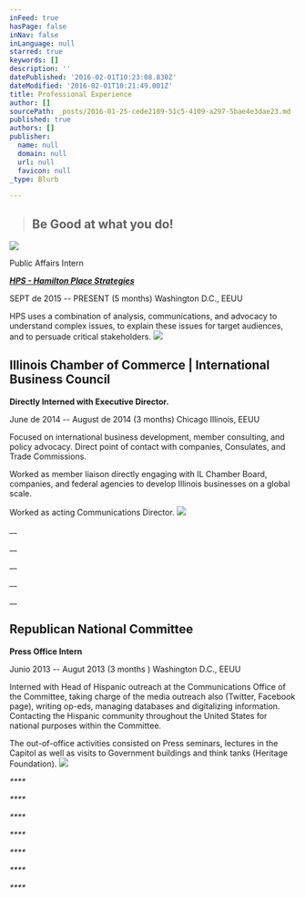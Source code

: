 ```yaml
---
inFeed: true
hasPage: false
inNav: false
inLanguage: null
starred: true
keywords: []
description: ''
datePublished: '2016-02-01T10:23:08.830Z'
dateModified: '2016-02-01T10:21:49.001Z'
title: Professional Experience
author: []
sourcePath: _posts/2016-01-25-cede2189-51c5-4109-a297-5bae4e3dae23.md
published: true
authors: []
publisher:
  name: null
  domain: null
  url: null
  favicon: null
_type: Blurb

---
```

> ## Be Good at what you do!

![](https://the-grid-user-content.s3-us-west-2.amazonaws.com/e698bcf3-5553-461d-8110-0c209e25cf98.jpg)

Public Affairs Intern

_[**HPS - Hamilton Place Strategies**][0]_

SEPT de 2015 -- PRESENT (5 months)  Washington D.C., EEUU

HPS uses a combination of analysis, communications, and advocacy to understand complex issues, to explain these issues for target audiences, and to persuade critical stakeholders. ![](https://the-grid-user-content.s3-us-west-2.amazonaws.com/5dfdb547-5395-465d-a19a-60e7b462266d.png)

## Illinois Chamber of Commerce | International Business Council

**Directly Interned with Executive Director.**

June de 2014 -- August de 2014 (3 months) Chicago Illinois, EEUU

Focused on international business development, member consulting, and policy advocacy. Direct point of contact with companies, Consulates, and Trade Commissions.

Worked as member liaison directly engaging with IL Chamber Board, companies, and federal agencies to develop Illinois businesses on a global scale.

Worked as acting Communications Director.
![](https://the-grid-user-content.s3-us-west-2.amazonaws.com/f5836473-55c9-48c8-a5a3-262fbc3d4273.jpg)

__

__

__

__

__

## Republican National Committee

**Press Office Intern**

Junio 2013 -- Augut 2013 (3 months ) Washington D.C., EEUU

Interned with Head of Hispanic outreach at the Communications Office of the Committee, taking charge of the media outreach also (Twitter, Facebook page), writing op-eds, managing databases and digitalizing information. Contacting the Hispanic community throughout the United States for national purposes within the Committee. 

The out-of-office activities consisted on Press seminars, lectures in the Capitol as well as visits to Government buildings and think tanks (Heritage Foundation).
![](https://the-grid-user-content.s3-us-west-2.amazonaws.com/ed811c61-6900-408e-adea-68a352b72b39.png)

_****_

_****_

_****_

_****_

_****_

_****_

_****_

[0]: https://thegrid.ai/rcgliv/hamilton-place/